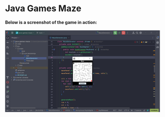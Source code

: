 # Java Games Maze

#### Below is a screenshot of the game in action:

![Maze Gameplay](Maze%20gameplay.png)